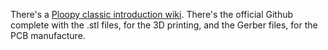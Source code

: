 There's a [Ploopy classic introduction wiki](https://github.com/ploopyco/classic-trackball/wiki/1.-Introduction). There's the official Github complete with the .stl files, for the 3D printing, and the Gerber files, for the PCB manufacture. 
